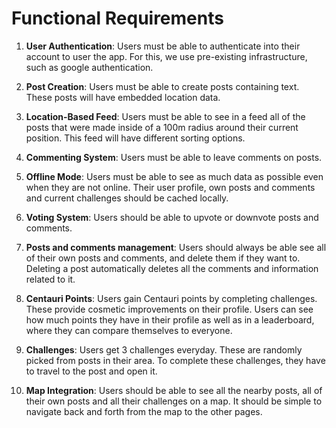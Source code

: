 # Functional Requirements

1. **User Authentication**: Users must be able to authenticate into their account to user the app. For this, we use pre-existing infrastructure, such as google authentication.

2. **Post Creation**: Users must be able to create posts containing text. These posts will have embedded location data.

3. **Location-Based Feed**: Users must be able to see in a feed all of the posts that were made inside of a 100m radius around their current position. This feed will have different sorting options.

4. **Commenting System**: Users must be able to leave comments on posts. 

5. **Offline Mode**: Users must be able to see as much data as possible even when they are not online. Their user profile, own posts and comments and current challenges should be cached locally.

6. **Voting System**: Users should be able to upvote or downvote posts and comments.

7. **Posts and comments management**: Users should always be able see all of their own posts and comments, and delete them if they want to. Deleting a post automatically deletes all the comments and information related to it.

8. **Centauri Points**: Users gain Centauri points by completing challenges. These provide cosmetic improvements on their profile. Users can see how much points they have in their profile as well as in a leaderboard, where they can compare themselves to everyone.

9. **Challenges**: Users get 3 challenges everyday. These are randomly picked from posts in their area. To complete these challenges, they have to travel to the post and open it.

10. **Map Integration**: Users should be able to see all the nearby posts, all of their own posts and all their challenges on a map. It should be simple to navigate back and forth from the map to the other pages.
